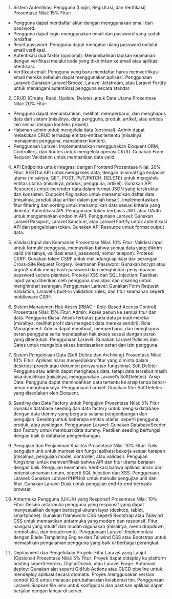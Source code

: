 1. Sistem Autentikasi Pengguna (Login, Registrasi, dan Verifikasi) 
Prosentase Nilai: 15%
Fitur:
 - Pengguna dapat mendaftar akun dengan menggunakan email dan password.
 - Pengguna dapat login menggunakan email dan password yang sudah terdaftar.
 - Reset password: Pengguna dapat mengatur ulang password melalui email verifikasi.
 - Autentikasi dua faktor (opsional): Menambahkan lapisan keamanan dengan verifikasi melalui kode yang dikirimkan ke email atau aplikasi otentikasi.
 - Verifikasi email: Pengguna yang baru mendaftar harus memverifikasi email mereka sebelum dapat menggunakan aplikasi.
Penggunaan Laravel: Gunakan Laravel Breeze, Laravel Jetstream, atau Laravel Fortify untuk menangani autentikasi pengguna secara standar.

2. CRUD (Create, Read, Update, Delete) untuk Data Utama
Prosentase Nilai: 20%
Fitur:
- Pengguna dapat menambahkan, melihat, memperbarui, dan menghapus data dari sistem (misalnya, data pengguna, produk, artikel, atau entitas lain sesuai dengan konteks proyek).
- Halaman admin untuk mengelola data (opsional): Admin dapat melakukan CRUD terhadap entitas-entitas tertentu (misalnya, manajemen pengguna, manajemen konten).
- Penggunaan Laravel: Implementasikan menggunakan Eloquent ORM, Controllers, dan Routes untuk mengelola operasi CRUD. Gunakan Form Request Validation untuk memastikan data valid.

4. API Endpoints untuk Integrasi dengan Frontend
Prosentase Nilai: 20%
    Fitur:
        RESTful API untuk mengakses data, dengan minimal tiga endpoint utama (misalnya, GET, POST, PUT/PATCH, DELETE) untuk mengelola entitas utama (misalnya, produk, pengguna, artikel).
        Gunakan API Resources untuk merender data dalam format JSON yang terstruktur dan konsisten.
        Endpoint Pagination untuk menampilkan daftar data (misalnya, produk atau artikel dalam jumlah besar).
        Implementasikan fitur filtering dan sorting untuk menampilkan data sesuai kriteria yang diminta.
        Autentikasi API: Penggunaan token berbasis JWT atau OAuth untuk mengamankan endpoint API.
    Penggunaan Laravel: Gunakan Laravel Passport, Laravel Sanctum, atau Laravel Fortify untuk autentikasi API dan pengelolaan token. Gunakan API Resource untuk format output data.

5. Validasi Input dan Keamanan
Prosentase Nilai: 10%
    Fitur:
        Validasi input untuk formulir pengguna, memastikan bahwa semua data yang dikirim valid (misalnya, validasi email, password, nomor telepon).
        Proteksi CSRF: Gunakan token CSRF untuk melindungi aplikasi dari serangan Cross-Site Request Forgery.
        Keamanan Password: Gunakan bcrypt atau argon2 untuk meng-hash password dan menghindari penyimpanan password secara plaintext.
        Proteksi XSS dan SQL Injection: Pastikan input yang diberikan oleh pengguna divalidasi dan disaring untuk menghindari serangan.
    Penggunaan Laravel: Gunakan Form Request Validation, Laravel's built-in validation rules, dan fitur keamanan seperti middleware CSRF.

6. Sistem Manajemen Hak Akses (RBAC - Role-Based Access Control)
Prosentase Nilai: 15%
    Fitur:
        Admin: Akses penuh ke semua fitur dan data.
        Pengguna Biasa: Akses terbatas pada data pribadi mereka (misalnya, melihat profil dan mengedit data mereka sendiri).
        Role Management: Admin dapat membuat, memperbarui, dan menghapus peran pengguna serta menetapkan hak akses sesuai dengan peran yang ditentukan.
    Penggunaan Laravel: Gunakan Laravel Policies dan Gates untuk mengelola akses berdasarkan peran dan izin pengguna.

7. Sistem Pengelolaan Data (Soft Delete dan Archiving)
Prosentase Nilai: 10%
    Fitur:
   Aplikasi harus menyediakan:  fitur yang diminta dalam deskripsi proyek atau dokumen persyaratan fungsional.
   Soft Delete: Pengguna atau admin dapat menghapus data, tetapi data tersebut masih bisa dipulihkan (misalnya, menggunakan Laravel’s SoftDeletes).
   Arsip Data: Pengguna dapat memindahkan data tertentu ke arsip tanpa benar-benar menghapusnya.
   Penggunaan Laravel: Gunakan fitur SoftDeletes yang disediakan oleh Eloquent.
   

9. Seeding dan Data Factory untuk Pengujian
Prosentase Nilai: 5%
    Fitur:
        Gunakan database seeding dan data factory untuk mengisi database dengan data dummy yang berguna selama pengembangan dan pengujian.
        Seeding untuk beberapa entitas utama, seperti pengguna, produk, atau postingan.
    Penggunaan Laravel: Gunakan DatabaseSeeder dan Factory untuk membuat data dummy. Pastikan seeding berfungsi dengan baik di database pengembangan.

10. Pengujian dan Penjaminan Kualitas
Prosentase Nilai: 10%
    Fitur:
        Tulis pengujian unit untuk memastikan fungsi aplikasi bekerja sesuai harapan (misalnya, pengujian model, controller, atau validasi).
        Pengujian fungsional untuk memverifikasi bahwa API dan fitur utama berjalan dengan baik.
        Pengujian keamanan: Verifikasi bahwa aplikasi aman dari potensi ancaman umum, seperti SQL Injection dan XSS.
    Penggunaan Laravel: Gunakan Laravel PHPUnit untuk menulis pengujian unit dan fitur. Gunakan Laravel Dusk untuk pengujian end-to-end berbasis browser.

11. Antarmuka Pengguna (UI/UX) yang Responsif
Prosentase Nilai: 10%
    Fitur:
        Desain antarmuka pengguna yang responsif yang dapat menyesuaikan dengan berbagai ukuran layar (desktop, tablet, smartphone).
        Gunakan framework CSS seperti Bootstrap atau Tailwind CSS untuk memastikan antarmuka yang modern dan responsif.
        Fitur navigasi yang intuitif dan mudah digunakan (misalnya, menu dropdown, tombol aksi, dan breadcrumb).
    Penggunaan Laravel: Implementasi dengan Blade Templating Engine dan Tailwind CSS atau Bootstrap untuk memastikan pengalaman pengguna yang baik di berbagai perangkat.

12. Deployment dan Pengelolaan Proyek- Fitur Laravel yang Lanjut (Opsional)
Prosentase Nilai: 5%
    Fitur:
        Proyek dapat dideploy ke platform hosting seperti Heroku, DigitalOcean, atau Laravel Forge.
        Automasi deploy: Gunakan alat seperti GitHub Actions atau CI/CD pipeline untuk mendeploy aplikasi secara otomatis.
        Proyek menggunakan version control (Git) untuk melacak perubahan dan kolaborasi tim.
    Penggunaan Laravel: Siapkan file .env untuk konfigurasi dan pastikan aplikasi dapat berjalan dengan lancar di server.

